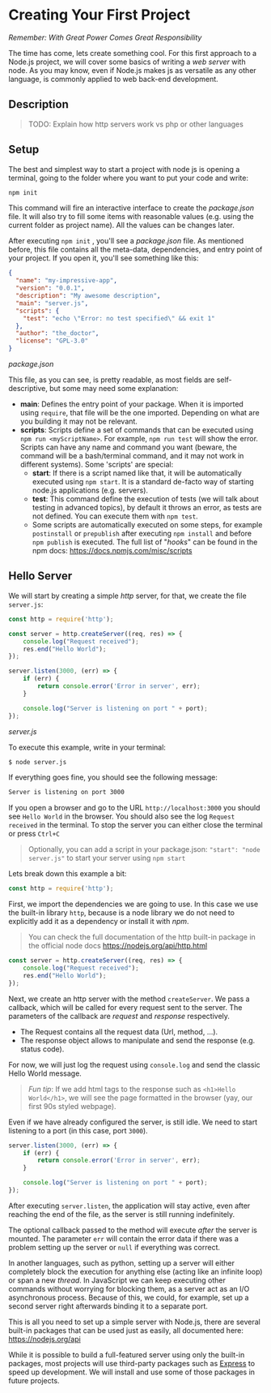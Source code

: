 # Creating Your First Project
_Remember: With Great Power Comes Great Responsibility_

The time has come, lets create something cool. For this first approach to a Node.js project, we will cover some basics of writing a _web server_ with node. As you may know, even if Node.js makes js as versatile as any other language, is commonly applied to web back-end development.

## Description

> TODO: Explain how http servers work vs php or other languages

## Setup

The best and simplest way to start a project with node js is opening a terminal, going to the folder where you want to put your code and write:

```bash
npm init
```

This command will fire an interactive interface to create the _package.json_ file. It will also try to fill some items with reasonable values (e.g. using the current folder as project name). All the values can be changes later.

After executing `npm init` , you'll see a _package.json_ file. As mentioned before, this file contains all the meta-data, dependencies, and entry point of your project. If you open it, you'll see something like this:

```json
{
  "name": "my-impressive-app",
  "version": "0.0.1",
  "description": "My awesome description",
  "main": "server.js",
  "scripts": {
    "test": "echo \"Error: no test specified\" && exit 1"
  },
  "author": "the_doctor",
  "license": "GPL-3.0"
}
```
_package.json_

This file, as you can see, is pretty readable, as most fields are self-descriptive, but some may need some explanation:

* **main**: Defines the entry point of your package. When it is imported using `require`, that file will be the one imported. Depending on what are you building it may not be relevant.
* **scripts**: Scripts define a set of commands that can be executed using `npm run <myScriptName>`. For example, `npm run test` will show the error. Scripts can have any name and command you want (beware, the command will be a bash/terminal command, and it may not work in different systems). Some 'scripts' are special:
    * **start**: If there is a script named like that, it will be automatically executed using `npm start`. It is a standard de-facto way of starting node.js applications (e.g. servers).
    * **test**: This command define the execution of tests (we will talk about testing in advanced topics), by default it throws an error, as tests are not defined. You can execute them with `npm test`.
    * Some scripts are automatically executed on some steps, for example `postinstall` or `prepublish` after executing `npm install` and before `npm publish` is executed. The full list of "_hooks_" can be found in the npm docs: <https://docs.npmjs.com/misc/scripts>

## Hello Server

We will start by creating a simple _http_ server, for that, we create the file `server.js`:

```javascript
const http = require('http');

const server = http.createServer((req, res) => {
    console.log("Request received");
    res.end("Hello World");
});

server.listen(3000, (err) => {
    if (err) {
        return console.error('Error in server', err);
    }

    console.log("Server is listening on port " + port);
});
```
_server.js_

To execute this example, write in your terminal:
```bash
$ node server.js
```

If everything goes fine, you should see the following message:
```bash
Server is listening on port 3000
```

If you open a browser and go to the URL `http://localhost:3000` you should see `Hello World` in the browser. You should also see the log `Request received` in the terminal.
To stop the server you can either close the terminal or press `Ctrl+C`

> Optionally, you can add a script in your package.json: `"start": "node server.js"` to start your server using `npm start`

Lets break down this example a bit:

```js
const http = require('http');
```

First, we import the dependencies we are going to use. In this case we use the built-in library `http`, because is a node library we do not need to explicitly add it as a dependency or install it with _npm_.   

> You can check the full documentation of the http built-in package in the official node docs https://nodejs.org/api/http.html
    
```js
const server = http.createServer((req, res) => {
    console.log("Request received");
    res.end("Hello World");
});
```

Next, we create an http server with the method `createServer`. We pass a callback, which will be called for every request sent to the server. The parameters of the callback are _request_ and _response_ respectively.
* The Request contains all the request data (Url, method, ...). 
* The response object allows to manipulate and send the response (e.g. status code). 

For now, we will just log the request using `console.log` and send the classic Hello World message.

> _Fun tip_: If we add html tags to the response such as `<h1>Hello World</h1>`, we will see the page formatted in the browser (yay, our first 90s styled webpage).

Even if we have already configured the server, is still idle. We need to start listening to a port (in this case, port `3000`).

```js
server.listen(3000, (err) => {
    if (err) {
        return console.error('Error in server', err);
    }

    console.log("Server is listening on port " + port);
});
```

After executing `server.listen`, the application will stay active, even after reaching the end of the file, as the server is still running indefinitely. 

The optional callback passed to the method will execute _after_ the server is mounted. The parameter `err` will contain the error data if there was a problem setting up the server or `null` if everything was correct.

In another languages, such as python, setting up a server will either completely block the execution for anything else (acting like an infinite loop) or span a new _thread_. In JavaScript we can keep executing other commands without worrying for blocking them, as a server act as an I/O asynchronous process. Because of this, we could, for example, set up a second server right afterwards binding it to a separate port.
    
This is all you need to set up a simple server with Node.js, there are several built-in packages that can be used just as easily, all documented here: https://nodejs.org/api

While it is possible to build a full-featured server using only the built-in packages, most projects will use third-party packages such as [Express](http://expressjs.com) to speed up development. We will install and use some of those packages in future projects.
